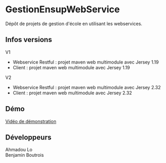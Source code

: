 # GestionEnsupWebService

Dépôt de projets de gestion d'école en utilisant les webservices.

## Infos versions

V1
- Webservice Restful : projet maven web multimodule avec Jersey 1.19
- Client : projet maven web multimodule avec Jersey 1.19

V2
- Webservice Restful : projet maven web multimodule avec Jersey 2.32
- Client : projet maven web multimodule avec Jersey 2.32

## Démo

[Vidéo de démonstration](https://www.youtube.com/watch?v=ZCR3_G3agps&ab_channel=BenjaminBoutrois)

## Développeurs

Ahmadou Lo    
Benjamin Boutrois
